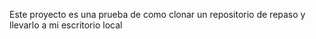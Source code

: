 Este proyecto es una prueba de como clonar un repositorio de repaso y llevarlo a mi escritorio local


